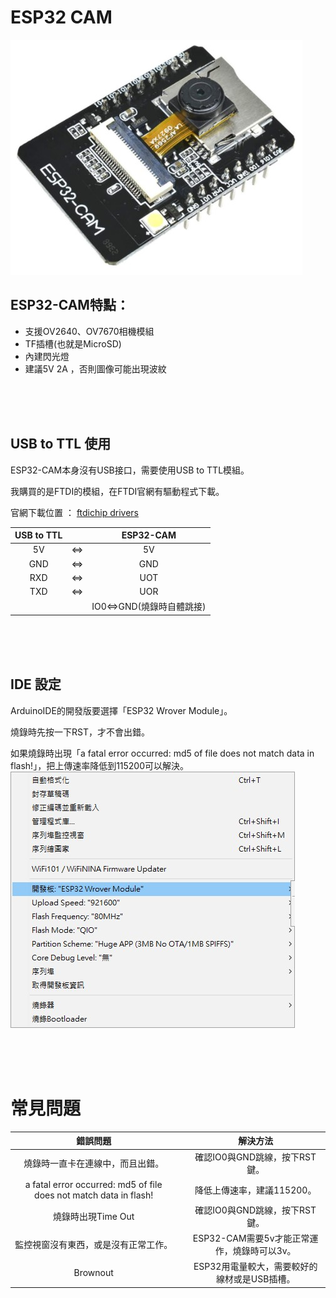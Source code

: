 # ESP32 CAM

![cam](./Img/ESP32-CAM.jpg)

## ESP32-CAM特點：
+ 支援OV2640、OV7670相機模組
+ TF插槽(也就是MicroSD)
+ 內建閃光燈
+ 建議5V 2A ，否則圖像可能出現波紋

<br/>
<br/>
<br/>

## USB to TTL 使用

ESP32-CAM本身沒有USB接口，需要使用USB to TTL模組。

我購買的是FTDI的模組，在FTDI官網有驅動程式下載。

官網下載位置 ： [ftdichip drivers](https://ftdichip.com/drivers/)

|USB to TTL ||ESP32-CAM |
|:---:|:---:|:---:|
|5V|⇔|5V|
|GND|⇔|GND|
|RXD|⇔|UOT|
|TXD|⇔|UOR|
|||IO0⇔GND(燒錄時自體跳接)|

<br/>
<br/>
<br/>

## IDE 設定
ArduinoIDE的開發版要選擇「ESP32 Wrover Module」。

燒錄時先按一下RST，才不會出錯。

如果燒錄時出現「a fatal error occurred: md5 of file does not match data in flash!」，把上傳速率降低到115200可以解決。
![wrover](./Img/ESP32_WroverModule.jpg)


<br/>
<br/>
<br/>

# 常見問題

|錯誤問題||解決方法|
|:---:|---|:---:|
|燒錄時一直卡在連線中，而且出錯。|| 確認IO0與GND跳線，按下RST鍵。|
|a fatal error occurred: md5 of file does not match data in flash!||降低上傳速率，建議115200。|
|燒錄時出現Time Out||確認IO0與GND跳線，按下RST鍵。|
|監控視窗沒有東西，或是沒有正常工作。||ESP32-CAM需要5v才能正常運作，燒錄時可以3v。|
|Brownout||ESP32用電量較大，需要較好的線材或是USB插槽。|